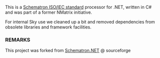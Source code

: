 ﻿This is a [Schematron ISO/IEC standard](http://www.schematron.com/) processor for .NET, written in C# and was part of a former NMatrix initiative.

For internal Sky use we cleaned up a bit and removed dependencies from obsolete libraries and framework facilities.


### REMARKS
This project was forked from [Schematron.NET](http://sourceforge.net/projects/schematron-net/) @ sourceforge
